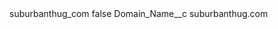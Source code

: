 <?xml version="1.0" encoding="UTF-8"?>
<CustomMetadata xmlns="http://soap.sforce.com/2006/04/metadata" xmlns:xsi="http://www.w3.org/2001/XMLSchema-instance" xmlns:xsd="http://www.w3.org/2001/XMLSchema">
    <label>suburbanthug_com</label>
    <protected>false</protected>
    <values>
        <field>Domain_Name__c</field>
        <value xsi:type="xsd:string">suburbanthug.com</value>
    </values>
</CustomMetadata>

